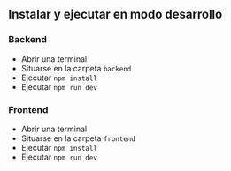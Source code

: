 ## Instalar y ejecutar en modo desarrollo

### Backend

* Abrir una terminal
* Situarse en la carpeta `backend`
* Ejecutar `npm install`
* Ejecutar `npm run dev`

### Frontend
* Abrir una terminal
* Situarse en la carpeta `frontend`
* Ejecutar `npm install`
* Ejecutar `npm run dev`
